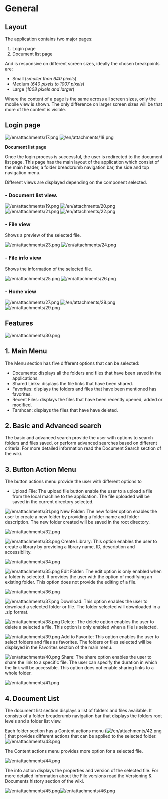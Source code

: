 # General 

## **Layout**

The application contains two major pages:

1. Login page
2. Document list page

And is responsive on different screen sizes, ideally the chosen breakpoints are:

- Small (_smaller than 640 pixels_)
- Medium (_640 pixels to 1007 pixels_)
- Large (_1008 pixels and larger_)

Where the content of a page is the same across all screen sizes, only the mobile view is shown. The only difference on larger screen sizes will be that more of the content is visible.

## **Login page**

![/en/attachments/17.png](/en/attachments/17.png) ![/en/attachments/18.png](/en/attachments/18.png)

**Document list page**

Once the login process is successful, the user is redirected to the document list page. This page has the main layout of the application which consist of the main header, a folder breadcrumb navigation bar, the side and top navigation menu.

Different views are displayed depending on the component selected.

### - Document list view.

![/en/attachments/19.png](/en/attachments/19.png) ![/en/attachments/20.png](/en/attachments/20.png) ![/en/attachments/21.png](/en/attachments/21.png) ![/en/attachments/22.png](/en/attachments/22.png)

### - File view

Shows a preview of the selected file.

![/en/attachments/23.png](/en/attachments/23.png) ![/en/attachments/24.png](/en/attachments/24.png)
  
### - File info view

Shows the information of the selected file.

![/en/attachments/25.png](/en/attachments/25.png) ![/en/attachments/26.png](/en/attachments/26.png)

### - Home view

![/en/attachments/27.png](/en/attachments/27.png) ![/en/attachments/28.png](/en/attachments/28.png) ![/en/attachments/29.png](/en/attachments/29.png)

## **Features**

![/en/attachments/30.png](/en/attachments/30.png)

## **1. Main Menu**

The Menu section has five different options that can be selected:
- Documents: displays all the folders and files that have been saved in the applications.
- Shared Links: displays the file links that have been shared.
- Favorites:  displays the folders and files that have been mentioned has favorites.
- Recent Files: displays the files that have been recently opened, added or modified.
- Tarshcan: displays the files that have have deleted.

## **2. Basic and Advanced search**

The basic and advanced search provide the user with options to search folders and files saved, or perform advanced searches based on different criteria.
For more detailed information read the Document Search section of the wiki.

## **3. Button Action Menu**

The button actions menu provide the user with different options to 

- Upload File: The upload file button enable the user to a upload a file from the local machine to the application. 
The file uploaded will be saved in the current directory selected.

![/en/attachments/31.png](/en/attachments/31.png) New Folder: The new folder option enables the user to create a new folder by providing a folder name and folder description. 
The new folder created will be saved in the root directory.

![/en/attachments/32.png](/en/attachments/32.png)

![/en/attachments/33.png](/en/attachments/33.png) Create Library: This option enables the user to create a library by providing a library name, ID, description and accessibility. 

![/en/attachments/34.png](/en/attachments/34.png)

![/en/attachments/35.png](/en/attachments/35.png) Edit Folder: The edit option is only enabled when a folder is selected. It provides the user with the option of modifying an existing folder.
This option does not provide the editing of a file.

![/en/attachments/36.png](/en/attachments/36.png)

![/en/attachments/37.png](/en/attachments/37.png) Download: This option enables the user to download a selected folder or file.
The folder selected will downloaded in a .zip format.

![/en/attachments/38.png](/en/attachments/38.png) Delete: The delete option enables the user to delete a selected a file. This option is only enabled when a file is selected.

![/en/attachments/39.png](/en/attachments/39.png) Add to Favorite: This option enables the user to select folders and files as favorites.
The folders or files selected will be displayed in the Favorites section of the main menu.

![/en/attachments/40.png](/en/attachments/40.png) Share: The share option enables the user to share the link to a specific file. The user can specify the duration in which the link will be accessible.
This option does not enable sharing links to a whole folder.

![/en/attachments/41.png](/en/attachments/41.png)

## **4. Document List**

The document list section displays a list of folders and files available. It consists of a folder breadcrumb navigation bar that displays the folders root levels and a folder list view.

Each folder section has a Content actions menu (![/en/attachments/42.png](/en/attachments/42.png)) that provides different actions that can be applied to the selected folder.
![/en/attachments/43.png](/en/attachments/43.png)

The Content actions menu provides more option for a selected file.

![/en/attachments/44.png](/en/attachments/44.png)

The info action displays the properties and version of the selected file.
For more detailed information about the File versions read the Versioning & Documents history section of the wiki.

![/en/attachments/45.png](/en/attachments/45.png)![/en/attachments/46.png](/en/attachments/46.png)








